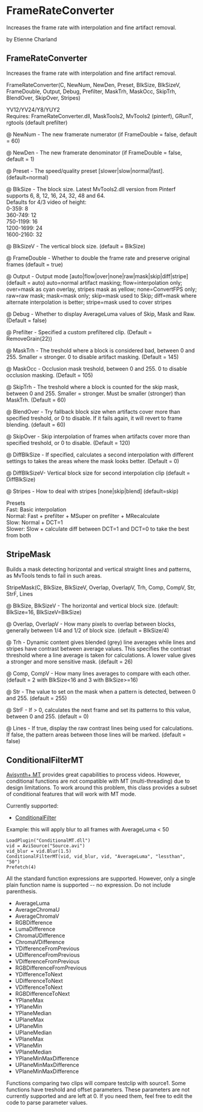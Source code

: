 # FrameRateConverter
Increases the frame rate with interpolation and fine artifact removal.

by Etienne Charland


## FrameRateConverter

Increases the frame rate with interpolation and fine artifact removal.

FrameRateConverter(C, NewNum, NewDen, Preset, BlkSize, BlkSizeV, FrameDouble, Output, Debug, Prefilter, MaskTrh, MaskOcc, SkipTrh, BlendOver, SkipOver, Stripes)

YV12/YV24/Y8/YUY2  
Requires: FrameRateConverter.dll, MaskTools2, MvTools2 (pinterf), GRunT, rgtools (default prefilter)

@ NewNum      - The new framerate numerator (if FrameDouble = false, default = 60)

@ NewDen      - The new framerate denominator (if FrameDouble = false, default = 1)

@ Preset      - The speed/quality preset [slower|slow|normal|fast]. (default=normal)

@ BlkSize     - The block size. Latest MvTools2.dll version from Pinterf supports 6, 8, 12, 16, 24, 32, 48 and 64.  
                Defaults for 4/3 video of height:  
                0-359:  8  
                360-749: 12  
                750-1199: 16  
                1200-1699: 24  
                1600-2160: 32  

@ BlkSizeV    - The vertical block size. (default = BlkSize)

@ FrameDouble - Whether to double the frame rate and preserve original frames (default = true)

@ Output      - Output mode [auto|flow|over|none|raw|mask|skip|diff|stripe] (default = auto)
                auto=normal artifact masking; flow=interpolation only; over=mask as cyan overlay, stripes mask as yellow; none=ConvertFPS only; raw=raw mask; 
                mask=mask only; skip=mask used to Skip; diff=mask where alternate interpolation is better; stripe=mask used to cover stripes

@ Debug       - Whether to display AverageLuma values of Skip, Mask and Raw. (Default = false)

@ Prefilter   - Specified a custom prefiltered clip. (Default = RemoveGrain(22))

@ MaskTrh     - The treshold where a block is considered bad, between 0 and 255. Smaller = stronger.
                0 to disable artifact masking. (Default = 145)

@ MaskOcc     - Occlusion mask treshold, between 0 and 255. 0 to disable occlusion masking. (Default = 105)

@ SkipTrh     - The treshold where a block is counted for the skip mask, between 0 and 255. Smaller = stronger.
                Must be smaller (stronger) than MaskTrh. (Default = 60)

@ BlendOver   - Try fallback block size when artifacts cover more than specified treshold, or 0 to disable.
                If it fails again, it will revert to frame blending. (default = 60)

@ SkipOver    - Skip interpolation of frames when artifacts cover more than specified treshold, 
                or 0 to disable. (Default = 120)

@ DiffBlkSize - If specified, calculates a second interpolation with different settings to takes the areas where the mask looks better. (Default = 0)
                
@ DiffBlkSizeV- Vertical block size for second interpolation clip (default = DiffBlkSize)

@ Stripes     - How to deal with stripes [none|skip|blend] (default=skip)


Presets  
Fast:    Basic interpolation  
Normal:  Fast + prefilter + MSuper on prefilter + MRecalculate  
Slow:    Normal + DCT=1  
Slower:  Slow + calculate diff between DCT=1 and DCT=0 to take the best from both  




## StripeMask

Builds a mask detecting horizontal and vertical straight lines and patterns, as MvTools tends to fail in such areas.

StripeMask(C, BlkSize, BlkSizeV, Overlap, OverlapV, Trh, Comp, CompV, Str, StrF, Lines

@ BlkSize, BlkSizeV     - The horizontal and vertical block size. (default: BlkSize=16, BlkSizeV=BlkSize)

@ Overlap, OverlapV     - How many pixels to overlap between blocks, generally between 1/4 and 1/2 of block size. (default = BlkSize/4)

@ Trh                   - Dynamic content gives blended (grey) line averages while lines and stripes have contrast between average values. This specifies the contrast threshold where a line average is taken for calculations. A lower value gives a stronger and more sensitive mask. (default = 26)

@ Comp, CompV           - How many lines averages to compare with each other. (default = 2 with BlkSize<16 and 3 with BlkSize>=16)

@ Str                   - The value to set on the mask when a pattern is detected, between 0 and 255. (default = 255)

@ StrF                  - If > 0, calculates the next frame and set its patterns to this value, between 0 and 255. (default = 0)

@ Lines                 - If true, display the raw contrast lines being used for calculations. If false, the pattern areas between those lines will be marked. (default = false)



## ConditionalFilterMT

[Avisynth+ MT](https://forum.doom9.org/showthread.php?t=168856) provides great capabilities to process videos. However, conditional functions are
not compatible with MT (multi-threading) due to design limitations. To work around this problem,
this class provides a subset of conditional features that will work with MT mode.

Currently supported:
- [ConditionalFilter](http://avisynth.nl/index.php/ConditionalFilter)

Example: this will apply blur to all frames with AverageLuma < 50
```
LoadPlugin("ConditionalMT.dll")
vid = AviSource("Source.avi")
vid_blur = vid.Blur(1.5)
ConditionalFilterMT(vid, vid_blur, vid, "AverageLuma", "lessthan", "50")
Prefetch(4)
```

All the standard function expressions are supported. However, only a single plain function name is supported -- no expression.
Do not include parenthesis.
- AverageLuma
- AverageChromaU
- AverageChromaV
- RGBDifference
- LumaDifference
- ChromaUDifference
- ChromaVDifference
- YDifferenceFromPrevious
- UDifferenceFromPrevious
- VDifferenceFromPrevious
- RGBDifferenceFromPrevious
- YDifferenceToNext
- UDifferenceToNext
- VDifferenceToNext
- RGBDifferenceToNext
- YPlaneMax
- YPlaneMin
- YPlaneMedian
- UPlaneMax
- UPlaneMin
- UPlaneMedian
- VPlaneMax
- VPlaneMin
- VPlaneMedian
- YPlaneMinMaxDifference
- UPlaneMinMaxDifference
- VPlaneMinMaxDifference

Functions comparing two clips will compare testclip with source1. Some functions have treshold and offset parameters. 
These parameters are not currently supported and are left at 0. If you need them, feel free to edit the code to parse parameter values.

